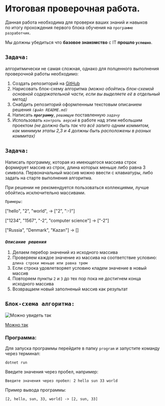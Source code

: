 # Итоговая проверочная работа. #

Данная работа необходима для&nbsp;проверки ваших знаний и&nbsp;навыков по&nbsp;итогу прохождения первого блока обучения на&nbsp;`программе разработчик`.

Мы должны убедиться что&nbsp;__базовое знакомство__ с&nbsp;IT __прошло&nbsp;`успешно`__.

## `Задача:` ##
 алгоритмически не&nbsp;самая сложная, однако для&nbsp;полценного выполнения проверочной работы необходимо:
1.	Создать репозиторий на&nbsp;[GitHub](https://github.com/)
2.	Нарисовать блок-схему алгоритма *(можно обойтись блок-схемой основной содержательной части, если вы&nbsp;выделяете её&nbsp;в отдельный метод)*
3.	Снабдить репозиторий оформленным текстовым описанием решения *`(файл README.md)`*
4.	Написать __*`программу`*__, *`решающую`* поставленную *`задачу`*
5.	Использовать *`контроль версий`* в&nbsp;работе над&nbsp;этим небольшим проектом *(не&nbsp;должно быть так что&nbsp;всё залито одним коммитом, как&nbsp;минимум этапы 2,3 и&nbsp;4 должны&nbsp;быть расположены в&nbsp;разных коммитах)*

## `Задача:` ## 
Написать программу, которая из имеющегося массива строк формирует массив из строк, длина которых меньше либо равна 3 символа. Первоначальный массив можно ввести с клавиатуры, либо задать на старте выполнения алгоритма. 

При решении не рекомендуется пользоваться коллекциями, лучше обойтись исключительно массивами.

`Примеры:`

["hello", "2", "world", -> ["2", ":-)"]

["1234", "1567", "-2", "computer science"] -> ["-2"]

["Russia", "Denmark", "Kazan"] -> []

### *`Описание решения`* ###
1. Делаем перебор значений из исходного массива
2. Проверяем каждое значение из массива на соответствие условию: `длина строки меньше или равна трем`
3. Если строка удовлетворяет условию кладем значение в новый массив
4. Повторяем пункты `2` и `3` до тех пор пока не достигнем конца исходного массива
5. Возвращаем новый заполненый массив как результат

## `Блок-схема алгоритма:`
![Можно увидеть так]()

[Можно так]()

### Программа:
Для запуска программы перейдите в папку `program` и&nbsp;запустите команду через терминал:
```
dotnet run 
```
Введите значения через пробел, например:
```
Введите значения через пробел: 2 hello sun 33 world
```
Пример вывода программы:
```
[2, hello, sun, 33, world] -> [2, sun, 33]
```



